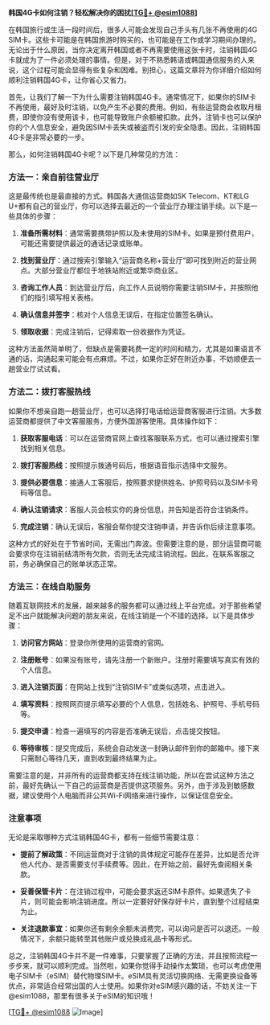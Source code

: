 **韩国4G卡如何注销？轻松解决你的困扰[[TG💪+ @esim1088](https://t.me/s/esim1088)]**

在韩国旅行或生活一段时间后，很多人可能会发现自己手头有几张不再使用的4G SIM卡。这些卡可能是在韩国旅游时购买的，也可能是在工作或学习期间办理的。无论出于什么原因，当你决定离开韩国或者不再需要使用这张卡时，注销韩国4G卡就成为了一件必须处理的事情。但是，对于不熟悉韩语或韩国通信服务的人来说，这个过程可能会显得有些复杂和困难。别担心，这篇文章将为你详细介绍如何顺利注销韩国4G卡，让你省心又省力。

首先，让我们了解一下为什么需要注销韩国4G卡。通常情况下，如果你的SIM卡不再使用，最好及时注销，以免产生不必要的费用。例如，有些运营商会收取月租费，即使你没有使用该卡，也可能导致账户余额被扣款。此外，注销卡也可以保护你的个人信息安全，避免因SIM卡丢失或被盗而引发的安全隐患。因此，注销韩国4G卡是非常必要的一步。

那么，如何注销韩国4G卡呢？以下是几种常见的方法：

### 方法一：亲自前往营业厅

这是最传统也是最直接的方式。韩国各大通信运营商如SK Telecom、KT和LG U+都有自己的营业厅，你可以选择去最近的一个营业厅办理注销手续。以下是一些具体的步骤：

1. **准备所需材料**：通常需要携带护照以及未使用的SIM卡。如果是预付费用户，可能还需要提供最近的通话记录或账单。
   
2. **找到营业厅**：通过搜索引擎输入“运营商名称+营业厅”即可找到附近的营业网点。大部分营业厅都位于地铁站附近或繁华商业区。

3. **咨询工作人员**：到达营业厅后，向工作人员说明你需要注销SIM卡，并按照他们的指引填写相关表格。

4. **确认信息并签字**：核对个人信息无误后，在指定位置签名确认。

5. **领取收据**：完成注销后，记得索取一份收据作为凭证。

这种方法虽然简单明了，但缺点是需要耗费一定的时间和精力，尤其是如果语言不通的话，沟通起来可能会有点麻烦。不过，如果你正好在附近办事，不妨顺便去一趟营业厅试试看。

### 方法二：拨打客服热线

如果你不想亲自跑一趟营业厅，也可以选择打电话给运营商客服进行注销。大多数运营商都提供了中文客服服务，方便外国游客使用。具体操作如下：

1. **获取客服电话**：可以在运营商官网上查找客服联系方式，也可以通过搜索引擎找到相关信息。

2. **拨打客服热线**：按照提示拨通号码后，根据语音指示选择中文服务。

3. **提供必要信息**：接通人工客服后，按照要求提供姓名、护照号码以及SIM卡号码等信息。

4. **确认注销请求**：客服人员会核实你的身份信息，并告知是否符合注销条件。

5. **完成注销**：确认无误后，客服会帮你提交注销申请，并告诉你后续注意事项。

这种方式的好处在于节省时间，无需出门奔波。但需要注意的是，部分运营商可能会要求你在注销前结清所有欠款，否则无法完成注销流程。因此，在联系客服之前，务必确保自己的账单状态正常。

### 方法三：在线自助服务

随着互联网技术的发展，越来越多的服务都可以通过线上平台完成。对于那些希望足不出户就能解决问题的朋友来说，在线注销是一个不错的选择。以下是具体步骤：

1. **访问官方网站**：登录你所使用的运营商的官网。

2. **注册账号**：如果没有账号，请先注册一个新账户。注册时需要填写真实有效的个人信息。

3. **进入注销页面**：在网站上找到“注销SIM卡”或类似选项，点击进入。

4. **填写资料**：按照网页提示填写必要的个人信息，包括姓名、护照号、手机号码等。

5. **提交申请**：检查一遍填写的内容是否准确无误后，点击提交按钮。

6. **等待审核**：提交完成后，系统会自动发送一封确认邮件到你的邮箱中。接下来只需耐心等待几天，直到收到最终结果为止。

需要注意的是，并非所有的运营商都支持在线注销功能，所以在尝试这种方法之前，最好先确认一下自己的运营商是否提供这项服务。另外，由于涉及到敏感数据，建议使用个人电脑而非公共Wi-Fi网络来进行操作，以保证信息安全。

### 注意事项

无论是采取哪种方式注销韩国4G卡，都有一些细节需要注意：

- **提前了解政策**：不同运营商对于注销的具体规定可能存在差异，比如是否允许他人代办、是否需要支付手续费等。因此，在开始之前，最好先查阅相关条款。
  
- **妥善保管卡片**：在注销过程中，可能会要求返还SIM卡原件。如果遗失了卡片，则可能会影响注销进度。所以一定要好好保存好卡片，直到整个过程结束为止。

- **关注退款事宜**：如果你还有剩余余额未消费完，可以询问是否可以退还。一般情况下，余额只能转至其他账户或兑换成礼品卡等形式。

总之，注销韩国4G卡并不是一件难事，只要掌握了正确的方法，并且按照流程一步步来，就可以顺利完成。当然啦，如果你觉得手动操作太繁琐，也可以考虑使用电子SIM卡（eSIM）替代物理SIM卡。eSIM具有灵活切换网络、无需更换设备等优点，非常适合经常出国的人士使用。如果你对eSIM感兴趣的话，不妨关注一下@esim1088，那里有很多关于eSIM的知识哦！

[[TG💪+ @esim1088](https://t.me/s/esim1088) ![Image](https://i.postimg.cc/4NQfJmqS/Snipaste-2025-05-13-00-14-12.png)]